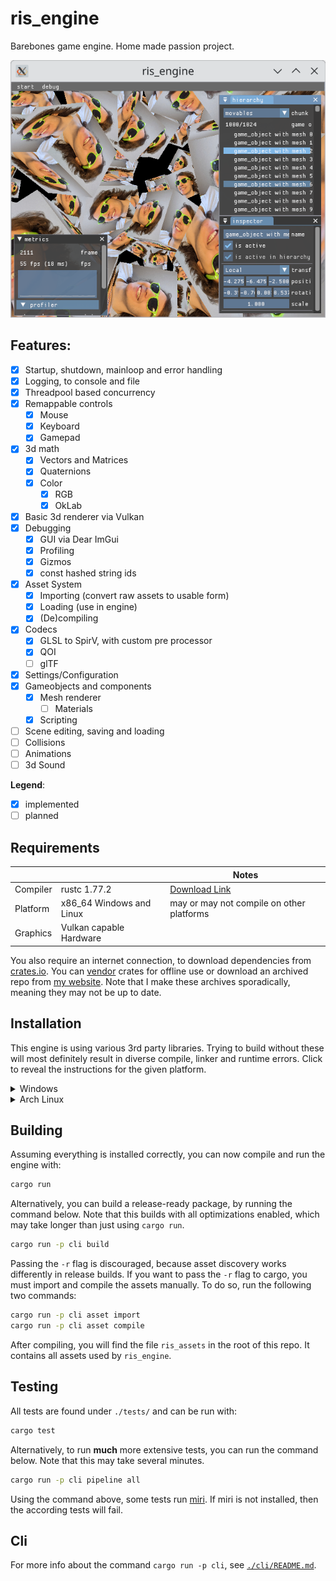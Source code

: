 # ris_engine

Barebones game engine. Home made passion project.

![thumbnail](screenshot.png)

## Features:

- [x] Startup, shutdown, mainloop and error handling
- [x] Logging, to console and file
- [x] Threadpool based concurrency
- [x] Remappable controls
  - [x] Mouse
  - [x] Keyboard
  - [x] Gamepad
- [x] 3d math
  - [x] Vectors and Matrices
  - [x] Quaternions
  - [x] Color
    - [x] RGB
    - [x] OkLab
- [x] Basic 3d renderer via Vulkan
- [x] Debugging
  - [x] GUI via Dear ImGui
  - [x] Profiling
  - [x] Gizmos
  - [x] const hashed string ids
- [x] Asset System
  - [x] Importing (convert raw assets to usable form)
  - [x] Loading (use in engine)
  - [x] (De)compiling
- [x] Codecs
  - [x] GLSL to SpirV, with custom pre processor
  - [x] QOI
  - [ ] glTF
- [x] Settings/Configuration
- [x] Gameobjects and components
  - [x] Mesh renderer
    - [ ] Materials
  - [x] Scripting
- [ ] Scene editing, saving and loading
- [ ] Collisions
- [ ] Animations
- [ ] 3d Sound

**Legend**:
- [x] implemented
- [ ] planned

## Requirements

|          |                          | Notes                                                    |
| -------- | ------------------------ | -------------------------------------------------------- |
| Compiler | rustc 1.77.2             | [Download Link](https://www.rust-lang.org/tools/install) |
| Platform | x86_64 Windows and Linux | may or may not compile on other platforms                |
| Graphics | Vulkan capable Hardware  |                                                          |

You also require an internet connection, to download dependencies from [crates.io](https://crates.io/). You can [vendor](https://doc.rust-lang.org/cargo/commands/cargo-vendor.html) crates for offline use or download an archived repo from [my website](https://www.rismosch.com/archive). Note that I make these archives sporadically, meaning they may not be up to date.

## Installation

This engine is using various 3rd party libraries. Trying to build without these will most definitely result in diverse compile, linker and runtime errors. Click to reveal the instructions for the given platform.

<details>
  <summary>Windows</summary>

  ### Windows
  
  In this repo you will find the `./external/` directory. It contains all required binaries. To install them, simply run `./INSTALL.ps1`.
  
  If you don't trust the prebuild binaries, which is understandable, the steps below instruct you on how to manually set up your environment manually. If you use the `./INSTALL.ps1` script, you can skip this rest of this section.

  #### 1. Download the necessary dependencies

  You need DLLs and LIBs for [SDL2](https://www.libsdl.org/) and [Shaderc](https://github.com/google/shaderc). I recommend getting them by installing the [Vulkan SDK](https://vulkan.lunarg.com/).

  #### 2. Make the LIBs available for your linker

  Rust still needs to link. The four LIBs you need are:
   - `SDL2.lib`
   - `SDL2_test.lib`
   - `SDL2main.lib`
   - `shaderc_shared.lib`

  If you are using `rustup`, the linker will search for LIBs in the directory below. Copy the required LIBs into this directory.

  ```powershell
  C:\Users\<your username>\.rustup\toolchains\<current toolchain>\lib\rustlib\<current toolchain>\lib
  ```

  If you are not using `rustup`, you need to figure out how to link the required LIBs.

  #### 3. Make the DLLs available in your environment

  The two DLLs you need are
  - `SDL2.dll`
  - `shaderc_shared.dll`.
  
  The easiest way to make them available in your environment is to copy them to the root of this repo. This isn't recommended however, because it doesn't help for installation step 4. Also they aren't tracked by git and thus are deleted when running `git clean` or any command to restore this repo to its initial state.
  
  I recommend adding required directories to the `PATH` environment variable. The commands below may take a few seconds to execute.
  
  If you have installed the Vulkan SDK, you can copy and paste the following commands:

  ```powershell
  $oldPath = [Environment]::GetEnvironmentVariable("PATH", "User"); `
  $newPath = $oldPath + ";$env:VK_SDK_PATH\Bin"; `
  [Environment]::SetEnvironmentVariable("PATH", $newPath, "User");
  ```

  If you have not installed the Vulkan SDK, or downloaded the DLLs seperately, you can modify the commands like below. Make sure to use the actual paths to your directories.

  ```powershell
  $oldPath = [Environment]::GetEnvironmentVariable("PATH", "User"); `
  $newPath = $oldPath + ";C:\path\to\SDL2\bin"; `
  $newPath = $newPath + ";C:\path\to\shaderc\bin"; `
  [Environment]::SetEnvironmentVariable("PATH", $newPath, "User")
  ```

  #### 4. Assign `SHADERC_LIB_DIR`

  [Shaderc](https://crates.io/crates/shaderc) requires the DLL `shaderc_shared.dll` during build time. shaderc allows to store and compile shader code inside Rust source files. `ris_engine` does not use this feature, but Shaderc requires this dependency regardless. It searches the DLL in `SHADERC_LIB_DIR`. If this variable is not set, Shaderc will try to compile from source, which is quite slow requires you to have a C++ build tools available in your environment.
  
  For more info, check this link: https://docs.rs/shaderc/0.8.3/shaderc/index.html
  
  I recommend just setting the environment variable. To create it, run one of the the following powershell commands below. Again, these may take a few seconds to execute.
  
  If you have the Vulkan SDK installed:

  ```powershell
  [Environment]::SetEnvironmentVariable("SHADERC_LIB_DIR", "$env:VK_SDK_PATH\Lib", "User")
  ```

  If you have not the Vulkan SDK installed, make sure to use the actual path to your directory:
  
  ```powershell
  [Environment]::SetEnvironmentVariable("SHADERC_LIB_DIR", "C:\path\to\shaderc\bin", "User")
  ```
  
  #### 5. Restart your terminal

  Make sure to restart your terminals, such that the changes to your environment variables take effect.
</details>

<details>
  <summary>Arch Linux</summary>
  
  ### Arch Linux
  
  #### 1. Install [SDL2](https://archlinux.org/packages/extra/x86_64/sdl2/)
  
  ```bash
  sudo pacman -S sdl2
  ```
  
  #### 2. Install [shaderc](https://archlinux.org/packages/extra/x86_64/shaderc/)
  
  ```bash
  sudo pacman -S shaderc
  ```
  
  #### 3. Install [Vulkan](https://wiki.archlinux.org/title/Vulkan)
  
  Depending on your graphics card, you need to install a different package. Follow the instructions in the link below:
  
  https://wiki.archlinux.org/title/Vulkan#Installation
</details>

## Building

Assuming everything is installed correctly, you can now compile and run the engine with:

```bash
cargo run
```

Alternatively, you can build a release-ready package, by running the command below. Note that this builds with all optimizations enabled, which may take longer than just using `cargo run`.

```bash
cargo run -p cli build
```

Passing the `-r` flag is discouraged, because asset discovery works differently in release builds. If you want to pass the `-r` flag to cargo, you must import and compile the assets manually. To do so, run the following two commands:

```bash
cargo run -p cli asset import
cargo run -p cli asset compile
```

After compiling, you will find the file `ris_assets` in the root of this repo. It contains all assets used by `ris_engine`.

## Testing

All tests are found under `./tests/` and can be run with:

```bash
cargo test
```

Alternatively, to run **much** more extensive tests, you can run the command below. Note that this may take several minutes.

```bash
cargo run -p cli pipeline all
```

Using the command above, some tests run [miri](https://github.com/rust-lang/miri). If miri is not installed, then the according tests will fail.

## Cli

For more info about the command `cargo run -p cli`, see [`./cli/README.md`](./cli/README.md).
